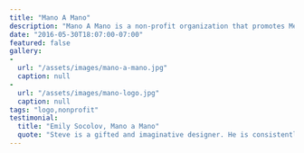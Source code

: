 ```yaml
---
title: "Mano A Mano"
description: "Mano A Mano is a non-profit organization that promotes Mexican artists living in New York. I developed a multilingual web presence that features a community calendar and an extensive archive of resources for their community."
date: "2016-05-30T18:07:00-07:00"
featured: false
gallery:
-
  url: "/assets/images/mano-a-mano.jpg"
  caption: null
-
  url: "/assets/images/mano-logo.jpg"
  caption: null
tags: "logo,nonprofit"
testimonial:
  title: "Emily Socolov, Mano a Mano"
  quote: "Steve is a gifted and imaginative designer. He is consistently thoughtful and cheerful and is a great collaborator. I would recommend him for any design project."
---
```

